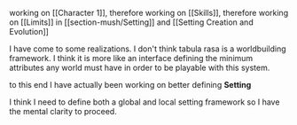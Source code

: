 working on [[Character 1]], therefore working on [[Skills]], therefore working on [[Limits]] in [[section-mush/Setting]] and [[Setting Creation and Evolution]]

I have come to some realizations. I don't think tabula rasa is a worldbuilding framework. I think it is more like an interface defining the minimum attributes any world must have in order to be playable with this system.

to this end I have actually been working on better defining **Setting**

I think I need to define both a global and local setting framework so I have the mental clarity to proceed.